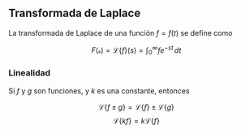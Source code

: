 ## Transformada de Laplace

La transformada de Laplace de una función $f = f(t)$ se define como 

$$F(\mathcal s) = \mathcal{L}\{f\}(s) = \int_{0}^{\infty} fe^{-st}\,dt$$

### Linealidad

Si $f$ y $g$ son funciones, y $k$ es una constante, entonces

$$\mathcal {L}\{f \pm g\} = \mathcal {L}\{f\} \pm \mathcal {L}\{g\}$$
$$\mathcal {L}\{kf\} = k\mathcal {L}\{f\}$$
